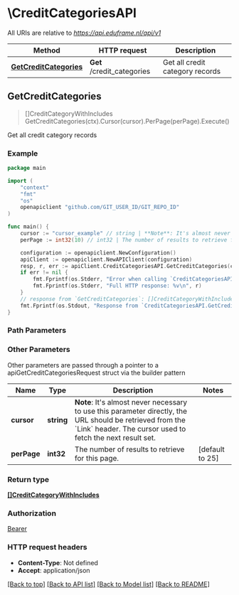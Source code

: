 # \CreditCategoriesAPI

All URIs are relative to *https://api.eduframe.nl/api/v1*

Method | HTTP request | Description
------------- | ------------- | -------------
[**GetCreditCategories**](CreditCategoriesAPI.md#GetCreditCategories) | **Get** /credit_categories | Get all credit category records



## GetCreditCategories

> []CreditCategoryWithIncludes GetCreditCategories(ctx).Cursor(cursor).PerPage(perPage).Execute()

Get all credit category records

### Example

```go
package main

import (
	"context"
	"fmt"
	"os"
	openapiclient "github.com/GIT_USER_ID/GIT_REPO_ID"
)

func main() {
	cursor := "cursor_example" // string | **Note**: It's almost never necessary to use this parameter directly, the URL   should be retrieved from the `Link` header.  The cursor used to fetch the next result set.  (optional)
	perPage := int32(10) // int32 | The number of results to retrieve for this page. (optional) (default to 25)

	configuration := openapiclient.NewConfiguration()
	apiClient := openapiclient.NewAPIClient(configuration)
	resp, r, err := apiClient.CreditCategoriesAPI.GetCreditCategories(context.Background()).Cursor(cursor).PerPage(perPage).Execute()
	if err != nil {
		fmt.Fprintf(os.Stderr, "Error when calling `CreditCategoriesAPI.GetCreditCategories``: %v\n", err)
		fmt.Fprintf(os.Stderr, "Full HTTP response: %v\n", r)
	}
	// response from `GetCreditCategories`: []CreditCategoryWithIncludes
	fmt.Fprintf(os.Stdout, "Response from `CreditCategoriesAPI.GetCreditCategories`: %v\n", resp)
}
```

### Path Parameters



### Other Parameters

Other parameters are passed through a pointer to a apiGetCreditCategoriesRequest struct via the builder pattern


Name | Type | Description  | Notes
------------- | ------------- | ------------- | -------------
 **cursor** | **string** | **Note**: It&#39;s almost never necessary to use this parameter directly, the URL   should be retrieved from the &#x60;Link&#x60; header.  The cursor used to fetch the next result set.  | 
 **perPage** | **int32** | The number of results to retrieve for this page. | [default to 25]

### Return type

[**[]CreditCategoryWithIncludes**](CreditCategoryWithIncludes.md)

### Authorization

[Bearer](../README.md#Bearer)

### HTTP request headers

- **Content-Type**: Not defined
- **Accept**: application/json

[[Back to top]](#) [[Back to API list]](../README.md#documentation-for-api-endpoints)
[[Back to Model list]](../README.md#documentation-for-models)
[[Back to README]](../README.md)

